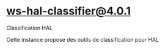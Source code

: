 # ws-hal-classifier@4.0.1

Classification HAL

Cette instance propose des outils de classification pour HAL
